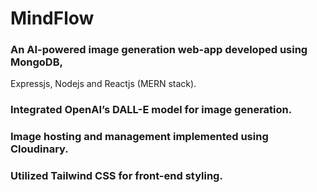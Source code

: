 # MindFlow
### An AI-powered image generation web-app developed using MongoDB,
Expressjs, Nodejs and Reactjs (MERN stack).
### Integrated OpenAI’s DALL-E model for image generation.
### Image hosting and management implemented using Cloudinary.
### Utilized Tailwind CSS for front-end styling.
